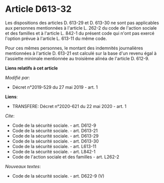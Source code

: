# Article D613-32

Les dispositions des articles D. 613-29 et D. 613-30 ne sont pas applicables aux personnes mentionnées à l'article L. 262-2
du code de l'action sociale et des familles et à l'article L. 842-1 du présent code qui n'ont pas exercé l'option prévue à
l'article L. 613-11 du même code.

Pour ces mêmes personnes, le montant des indemnités journalières mentionnées à l'article D. 613-21 est calculé sur la base
d'un revenu égal à l'assiette minimale mentionnée au troisième alinéa de l'article D. 612-9.

**Liens relatifs à cet article**

_Modifié par_:

  - Décret n°2019-529 du 27 mai 2019 - art. 1

**Liens**:

  - TRANSFERE: Décret n°2020-621 du 22 mai 2020 - art. 1

_Cite_:

  - Code de la sécurité sociale. - art. D612-9
  - Code de la sécurité sociale. - art. D613-21
  - Code de la sécurité sociale. - art. D613-29
  - Code de la sécurité sociale. - art. D613-30
  - Code de la sécurité sociale. - art. L613-11
  - Code de la sécurité sociale. - art. L842-1
  - Code de l'action sociale et des familles - art. L262-2

_Nouveaux textes_:

  - Code de la sécurité sociale. - art. D622-9 (V)
